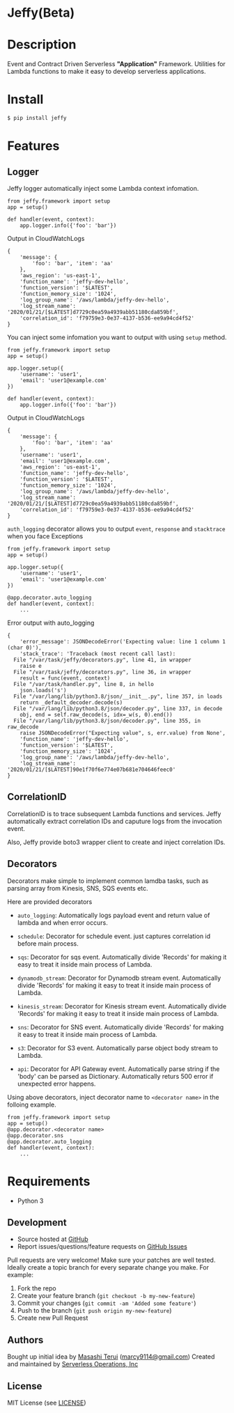 Jeffy(Beta)
=======

# Description

Event and Contract Driven Serverless **"Application"** Framework.
Utilities for Lambda functions to make it easy to develop serverless applications.

# Install

```sh
$ pip install jeffy
```

# Features
## Logger
Jeffy logger automatically inject some Lambda context infomation.
```
from jeffy.framework import setup
app = setup()

def handler(event, context):
    app.logger.info({'foo': 'bar'})
```

Output in CloudWatchLogs
```
{
    'message': {
        'foo': 'bar', 'item': 'aa'
    },
    'aws_region': 'us-east-1',
    'function_name': 'jeffy-dev-hello',
    'function_version': '$LATEST',
    'function_memory_size': '1024',
    'log_group_name': '/aws/lambda/jeffy-dev-hello',
    'log_stream_name': '2020/01/21/[$LATEST]d7729c0ea59a4939abb51180cda859bf',
    'correlation_id': 'f79759e3-0e37-4137-b536-ee9a94cd4f52'
}
```

You can inject some infomation you want to output with using `setup` method.

```
from jeffy.framework import setup
app = setup()

app.logger.setup({
    'username': 'user1',
    'email': 'user1@example.com'
})

def handler(event, context):
    app.logger.info({'foo': 'bar'})
```

Output in CloudWatchLogs
```
{
    'message': {
        'foo': 'bar', 'item': 'aa'
    },
    'username': 'user1',
    'email': 'user1@example.com',
    'aws_region': 'us-east-1',
    'function_name': 'jeffy-dev-hello',
    'function_version': '$LATEST',
    'function_memory_size': '1024',
    'log_group_name': '/aws/lambda/jeffy-dev-hello',
    'log_stream_name': '2020/01/21/[$LATEST]d7729c0ea59a4939abb51180cda859bf',
    'correlation_id': 'f79759e3-0e37-4137-b536-ee9a94cd4f52'
}
```

`auth_logging` decorator allows you to output `event`, `response` and `stacktrace` when you face Exceptions

```
from jeffy.framework import setup
app = setup()

app.logger.setup({
    'username': 'user1',
    'email': 'user1@example.com'
})

@app.decorator.auto_logging
def handler(event, context):
    ...
```

Error output with auto_logging

```
{
    'error_message': JSONDecodeError('Expecting value: line 1 column 1 (char 0)'), 
    'stack_trace': 'Traceback (most recent call last):
  File "/var/task/jeffy/decorators.py", line 41, in wrapper
    raise e
  File "/var/task/jeffy/decorators.py", line 36, in wrapper
    result = func(event, context)
  File "/var/task/handler.py", line 8, in hello
    json.loads('s')
  File "/var/lang/lib/python3.8/json/__init__.py", line 357, in loads
    return _default_decoder.decode(s)
  File "/var/lang/lib/python3.8/json/decoder.py", line 337, in decode
    obj, end = self.raw_decode(s, idx=_w(s, 0).end())
  File "/var/lang/lib/python3.8/json/decoder.py", line 355, in raw_decode
    raise JSONDecodeError("Expecting value", s, err.value) from None',
    'function_name': 'jeffy-dev-hello',
    'function_version': '$LATEST',
    'function_memory_size': '1024',
    'log_group_name': '/aws/lambda/jeffy-dev-hello',
    'log_stream_name': '2020/01/21/[$LATEST]90e1f70f6e774e07b681e704646feec0'
}

```

## CorrelationID
CorrelationID is to trace subsequent Lambda functions and services. Jeffy automatically extract correlation IDs and caputure logs from the invocation event.

Also, Jeffy provide boto3 wrapper client to create and inject correlation IDs.

## Decorators
Decorators make simple to implement common lamdba tasks, such as parsing array from Kinesis, SNS, SQS events etc.

Here are provided decorators

- `auto_logging`: Automatically logs payload event and return value of lambda and when error occurs.

- `schedule`: Decorator for schedule event. just captures correlation id before main process.

- `sqs`: Decorator for sqs event. Automatically divide 'Records' for making it easy to treat it inside main process of Lambda.

- `dynamodb_stream`: Decorator for Dynamodb stream event. Automatically divide 'Records' for making it easy to treat it inside main process of Lambda.

- `kinesis_stream`: Decorator for Kinesis stream event. Automatically divide 'Records' for making it easy to treat it inside main process of Lambda.

- `sns`: Decorator for SNS event. Automatically divide 'Records' for making it easy to treat it inside main process of Lambda.

- `s3`: Decorator for S3 event. Automatically parse object body stream to Lambda.

- `api`: Decorator for API Gateway event. Automatically parse string if the 'body' can be parsed as Dictionary. Automatically returs 500 error if unexpected error happens.

Using above decorators, inject decorator name to `<decorator name>` in the folloing example.
```
from jeffy.framework import setup
app = setup()
@app.decorator.<decorator name>
@app.decorator.sns
@app.decorator.auto_logging
def handler(event, context):
    ...
```

# Requirements

- Python 3

Development
-----------

-   Source hosted at [GitHub](https://github.com/marcy-terui/jeffy)
-   Report issues/questions/feature requests on [GitHub
    Issues](https://github.com/marcy-terui/jeffy/issues)

Pull requests are very welcome! Make sure your patches are well tested.
Ideally create a topic branch for every separate change you make. For
example:

1.  Fork the repo
2.  Create your feature branch (`git checkout -b my-new-feature`)
3.  Commit your changes (`git commit -am 'Added some feature'`)
4.  Push to the branch (`git push origin my-new-feature`)
5.  Create new Pull Request

Authors
-------

Bought up initial idea by [Masashi Terui](https://github.com/marcy-terui) (<marcy9114@gmail.com>)
Created and maintained by [Serverless Operations, Inc]()

License
-------

MIT License (see [LICENSE](https://github.com/marcy-terui/jeffy/blob/master/LICENSE))
